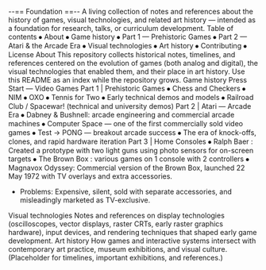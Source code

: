 --== Foundation ==--
A living collection of notes and references about the history of games, visual technologies, and related art history — intended as a foundation for research, talks, or curriculum development.
Table of contents
⦁	About
⦁	Game history
⦁	Part 1 — Prehistoric Games
⦁	Part 2 — Atari & the Arcade Era
⦁	Visual technologies
⦁	Art history
⦁	Contributing
⦁	License
About
This repository collects historical notes, timelines, and references centered on the evolution of games (both analog and digital), the visual technologies that enabled them, and their place in art history. Use this README as an index while the repository grows.
Game history
Press Start — Video Games
Part 1 | Prehistoric Games
⦁	Chess and Checkers
⦁	NIM
⦁	OXO
⦁	Tennis for Two
⦁	Early technical demos and models
⦁	Railroad Club / Spacewar! (technical and university demos)
Part 2 | Atari — Arcade Era
⦁	Dabney & Bushnell: arcade engineering and commercial arcade machines
  ⦁	Computer Space — one of the first commercially sold video games
⦁	Test → PONG — breakout arcade success
⦁	The era of knock-offs, clones, and rapid hardware iteration
Part 3 | Home Consoles
⦁	Ralph Baer : Created a prototype with two light guns using photo sensors for on-screen targets
⦁	The Brown Box : various games on 1 console with 2 controllers
⦁	Magnavox Odyssey: Commercial version of the Brown Box, launched 22 May 1972 with TV overlays and extra accessories.
  * Problems: Expensive, silent, sold with separate accessories, and misleadingly marketed as TV-exclusive.


Visual technologies
Notes and references on display technologies (oscilloscopes, vector displays, raster CRTs, early raster graphics hardware), input devices, and rendering techniques that shaped early game development.
Art history
How games and interactive systems intersect with contemporary art practice, museum exhibitions, and visual culture. (Placeholder for timelines, important exhibitions, and references.)
